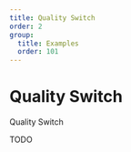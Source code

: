 ```yaml
---
title: Quality Switch
order: 2
group:
  title: Examples
  order: 101
---
```


# Quality Switch

Quality Switch

TODO
